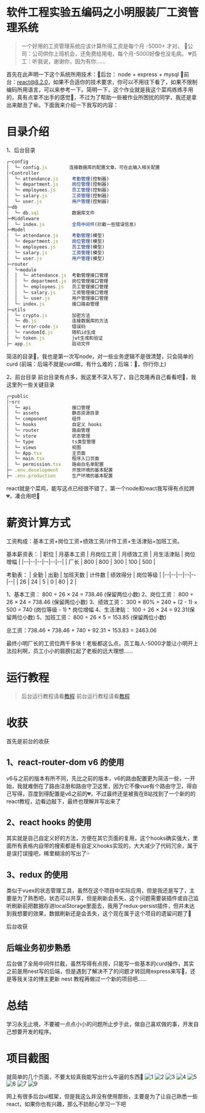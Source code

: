 #  软件工程实验五编码之小明服装厂工资管理系统

> 一个好用的工资管理系统应该计算所得工资是每个月 -5000+ 才对。
> 🧡公司：公司供你上班机会，还免费给用电，每个月-5000好像也没毛病。
> 💔员工：听我说，谢谢你，因为有你……

首先在此声明一下这个系统所用技术：🧡后台： node + express + mysql  🧡前台：react@8.2.0，如果不合适你的技术要求，你可以不用往下看了，如果不限制编码所用语言，可以来参考一下。简明一下，这个作业就是我这个菜鸡练练手用的，真有点拿不出手的感觉💢，不过为了帮助一些被作业所困扰的同学，我还是拿出来献丑了㊙。下面我来介绍一下我写的内容：

#  目录介绍
1、后台目录
```js
┌─config             
│  └─ config.js		   连接数据库的配置文章，可在此输入相关配置
│─Controller            
│  └─ attendance.js     考勤管理(控制器)
│  └─ department.js     岗位管理(控制器)
│  └─ employees.js      员工管理(控制器)
│  └─ salary.js         工资管理(控制器)
│  └─ user.js           用户管理(控制器)
├─db                    
│  └─ db.sql            数据库文件       
├─Middleware              
│  └─ index.js          全局中间件(拦截一些错误信息)    
├─Model            
│  └─ attendance.js     考勤管理(模型)
│  └─ department.js     岗位管理(模型)
│  └─ employees.js      员工管理(模型)
│  └─ salary.js         工资管理(模型)
│  └─ user.js           用户管理(模型)
├─router       
│  └─module       
│  │  └─ attendance.js  考勤管理接口管理
│  │  └─ department.js  岗位管理接口管理
│  │  └─ employees.js   员工管理接口管理
│  │  └─ salary.js      工资管理接口管理
│  │  └─ user.js        用户管理接口管理     
│  └─ index.js          接口路由管理 
├─utils     
│  └─ crypto.js         加密方法
│  └─ db.js             连接数据库的方法
│  └─ error-code.js     错误码
│  └─ randomId.js       随机id生成
│  └─ token.js          jwt生成和验证
├─ app.js               启动文件
```

简洁的目录🔰，我也是第一次写node，对一些业务逻辑不是很清楚，只会简单的curd (前端：后端不就是curd嘛，有什么难的；后端：💢，你行你上)

2、前台目录
前台目录有点多，我这里不深入写了，自己克隆再自己看看吧💨，我这里列一些关键目录
```js
┌─public            
│─src           
│  └─ api               接口管理
│  └─ assets            静态资源目录
│  └─ component         组件
│  └─ hooks             自定义 hooks 
│  └─ router            路由管理
│  └─ store             状态管理
│  └─ type              ts类型管理
│  └─ views             视图
│  └─ App.tsx           主页面  
│  └─ main.tsx          程序入口页面
│  └─ permission.tsx    路由白名单配置
├─ .env.development     开放环境的基本配置                    
├─ .env.production      生产环境的基本配置           
```
react就是个菜鸡，能写这点已经很不错了，第一个node和react我写得有点拉跨💔，凑合用吧💢

# 薪资计算方式

工资构成：基本工资+岗位工资+绩效工资/计件工资+生活津贴+加班工资。

基本薪资表：
| 职位  | 月基本工资 | 月岗位工资 | 月绩效工资 | 月生活津贴 | 岗位增幅 |
|--|--|--|--|--|--|
| 厂长 | 800 | 800 | 300 | 100 | 500 |

考勤表：
| 全勤  | 出勤 | 加班天数 | 计件数 | 绩效得分 | 岗位等级 |
|--|--|--|--|--|--|
| 26 | 24 | 5 | 0 | 80 | 2 |

1、基本工资： 800 ÷ 26 × 24 = 738.46 (保留两位小数)
2、岗位工资： 800 ÷ 26 × 24 = 738.46 (保留两位小数)
3、绩效工资： 300 × 80% = 240 + (2 - 1) × 500 = 740  (岗位等级 - 1) * 岗位增幅
4、生活津贴： 100 ÷ 26 × 24 =  92.31(保留两位小数)
5、加班工资： 800 ÷ 26 × 5 = 153.85 (保留两位小数)

总工资：738.46 + 738.46 + 740 + 92.31 + 153.83 = 2463.06

最终小明厂长的工资位两千多块！老板都这么点，员工每人-5000才能让小明开上法拉利啊，员工小小的肩膀扛起了老板的远大理想……

# 运行教程

> 后台运行教程请看[教程](/server/README.md)
> 前台运行教程请看[教程](/web/README.md)

# 收获
首先是前台的收获
## 1、react-router-dom v6 的使用
v6与之前的版本有所不同，先比之前的版本，v6的路由配置更为简洁一些，一开始，我就难倒在了路由注册和路由守卫这里，因为它不像vue有个路由守卫，得自己写得，百度到得配置是v6之前的💔，不过最终还是被我在B站找到了一个新的的react教程，边看边敲下，最终也理解并写出来了

## 2、react hooks 的使用
其实就是自己自定义好的方法，方便在其它页面的复用，这个hooks确实强大，里面所有表格内自带的搜索都是有自定义hooks实现的，大大减少了代码冗余，属于是误打误撞吧，稀里糊涂的写出了💦

## 3、redux 的使用
类似于vuex的状态管理工具，虽然在这个项目中实际应用，但是我还是写了，主要是为了熟悉吧，状态可以共享，但是刷新会丢失，这个问题需要装插件或自己监听刷新前把数据存进localStorage里面去，我用了redux-persist插件，但并未达到我想要的效果，数据刷新还是会丢失，这个现在属于这个项目的遗留问题了💠

后台收获
## 后端业务初步熟悉
后台做了全局中间件拦截，虽然写得有点捞，只能写一些基本的curd操作，其实之前是用nest写的后端，但是遇到了解决不了的问题才转回用express来写💢，还是等我关注的博主更新 nest 教程再做过一个新的项目吧……

# 总结
学习永无止境，不要被一点点小小的问题所止步于此，做自己喜欢做的事，开发自己想要开发的程序。

# 项目截图
就简单的几个页面，不要太较真我能写出什么牛逼的东西💨
![1](/images/1.png)
![2](/images/2.png)
![3](/images/3.png)
![4](/images/4.png)
![5](/images/5.png)
![6](/images/6.png)
![7](/images/7.png)
![9](/images/9.png)

网上有很多后台ui框架，但是我这么并没有使用那些，主要是为了让自己熟悉一些react，如果你也有兴趣，那么不妨耐心学习一下吧






